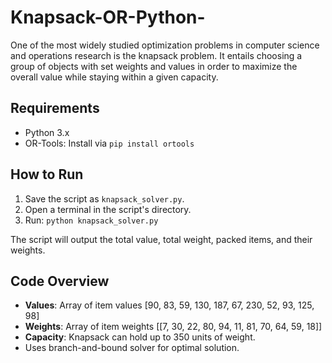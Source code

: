 # Knapsack-OR-Python-
One of the most widely studied optimization problems in computer science and operations research is the knapsack problem.  It entails choosing a group of objects with set weights and values in order to maximize the overall value while staying within a given capacity.


## Requirements
- Python 3.x
- OR-Tools: Install via `pip install ortools`

## How to Run
1. Save the script as `knapsack_solver.py`.
2. Open a terminal in the script's directory.
3. Run: `python knapsack_solver.py`

The script will output the total value, total weight, packed items, and their weights.

## Code Overview
- **Values**: Array of item values [90, 83, 59, 130, 187, 67, 230, 52, 93, 125, 98]
- **Weights**: Array of item weights [[7, 30, 22, 80, 94, 11, 81, 70, 64, 59, 18]]
- **Capacity**: Knapsack can hold up to 350 units of weight.
- Uses branch-and-bound solver for optimal solution.
